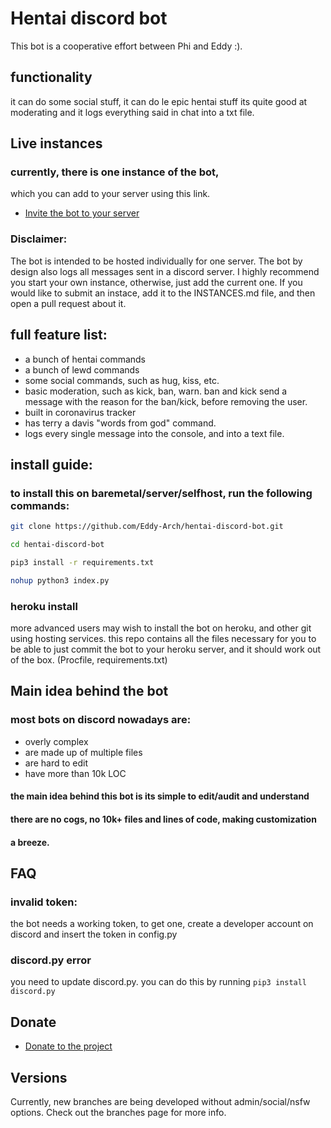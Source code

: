 # Hentai discord bot 
This bot is a cooperative effort between Phi and Eddy :). 
## functionality 
 
it can do some social stuff,
it can do le epic hentai stuff
its quite good at moderating
and it logs everything said in  chat into a txt file.

## Live instances
### currently, there is one instance of the bot,
which you can add to your server using this link.
- [Invite the bot to your server](https://discordapp.com/oauth2/authorize?client_id=745226000471687251&scope=bot&permissions=8)
### Disclaimer:
The bot is intended to be hosted individually for one server.
The bot by design also logs all messages sent in a discord server.
I highly recommend you start your own instance, otherwise, just add the current
one.
If you would like to submit an instace, add it to the INSTANCES.md file,
and then open a pull request about it.


<!---
## website
- the bot has an offical website! heres a link: https://hentai-distributor.glitch.me/
## invite code
- [Invite the bot to your server](https://discordapp.com/oauth2/authorize?client_id=610938779401846804&scope=bot&permissions=8)
-->



## full feature list:

- a bunch of hentai commands
- a bunch of lewd commands
- some social commands, such as hug, kiss, etc. 
- basic moderation, such as kick, ban, warn. ban and kick send a message with the reason for the ban/kick, before removing the user.
- built in coronavirus tracker
- has terry a davis "words from god" command.
- logs every single message into the console, and into a text file. 


## install guide:
### to install this on baremetal/server/selfhost, run the following commands: 
```bash
git clone https://github.com/Eddy-Arch/hentai-discord-bot.git
```

```bash
cd hentai-discord-bot
```

```bash
pip3 install -r requirements.txt
```

```bash
nohup python3 index.py
```

### heroku install
more advanced users may wish to install the bot on heroku, and other
git using hosting services.
this repo contains all the files necessary for you to be able to just
commit the bot to your heroku server, and it should work out of the box.
(Procfile, requirements.txt)
## Main idea behind the bot
### most bots on discord nowadays are:
- overly complex
- are made up of multiple files
- are hard to edit
- have more than 10k LOC
#### the main idea behind this bot is its simple to edit/audit and understand
#### there are no cogs, no 10k+ files and lines of code, making customization
#### a breeze.

## FAQ
### invalid token:
the bot needs a working token, to get one, create a developer account 
on discord and insert the token in config.py
### discord.py error
you need to update discord.py. you can do this by running
```pip3 install discord.py```

## Donate

- [Donate to the project](https://github.com/Eddy-Arch/Hentai-discord-bot/blob/master/docs/CREDITS.md)
## Versions
Currently, new branches are being developed without admin/social/nsfw options.
Check out the branches page for more info.
